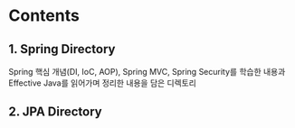 # Contents 

## 1. Spring Directory

Spring 핵심 개념(DI, IoC, AOP), Spring MVC, Spring Security를 학습한 내용과 Effective Java를 읽어가며 정리한 내용을 담은 디렉토리

## 2. JPA Directory


